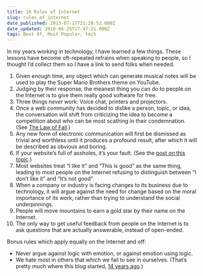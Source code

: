 ```yaml
---
title: 10 Rules of Internet
slug: rules_of_internet
date_published: 2013-07-17T21:28:52.000Z
date_updated: 2018-06-25T17:47:21.000Z
tags: Best Of, Most Popular, tech
---
```


In my years working in technology, I have learned a few things. These lessons have become oft-repeated refrains when speaking to people, so I thought I’d collect them so I have a link to send folks when needed.

1. Given enough time, any object which can generate musical notes will be used to play the Super Mario Brothers theme on YouTube.
2. Judging by their response, the meanest thing you can do to people on the Internet is to give them really good software for free.
3. Three things *never* work: Voice chat, printers and projectors.
4. Once a web community has decided to dislike a person, topic, or idea, the conversation will shift from criticizing the idea to become a competition about who can be most scathing in their condemnation. (See [The Law of Fail](http://dashes.com/anil/2009/06/the-end-of-fail.html).)
5. Any new form of electronic communication will first be dismissed as trivial and worthless until it produces a profound result, after which it will be described as obvious and boring.
6. If your website’s full of assholes, it’s your fault. (See the [post on this topic](http://dashes.com/anil/2011/07/if-your-websites-full-of-assholes-its-your-fault.html).)
7. Most websites treat “I like it” and “This is good” as the same thing, leading to most people on the Internet refusing to distinguish between “I don’t like it” and “It’s not good”.
8. When a company or industry is facing changes to its business due to technology, it will argue against the need for change based on the moral importance of its work, rather than trying to understand the social underpinnings.
9. People will move mountains to earn a gold star by their name on the Internet.
10. The only way to get useful feedback from people on the Internet is to ask questions that are actually answerable, instead of open-ended.

Bonus rules which apply equally on the Internet and off:

- Never argue against logic with emotion, or against emotion using logic.
- We hate most in others that which we fail to see in ourselves. (That’s pretty much where this blog started, [14 years ago](__GHOST_URL__/1999/07/30/a_minor_revelat/).)
